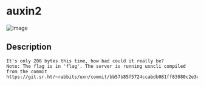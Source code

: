# auxin2

![image](https://github.com/Jimmy01240397/CTF-writeup/assets/57281249/22ee9854-7ad8-475c-a098-3cccab80cfe0)

## Description

```
It's only 208 bytes this time, how bad could it really be?
Note: The flag is in 'flag'. The server is running uxncli compiled from the commit https://git.sr.ht/~rabbits/uxn/commit/bb57b85f5724ccabdb081ff83080c2e3e0e122f7.
```
